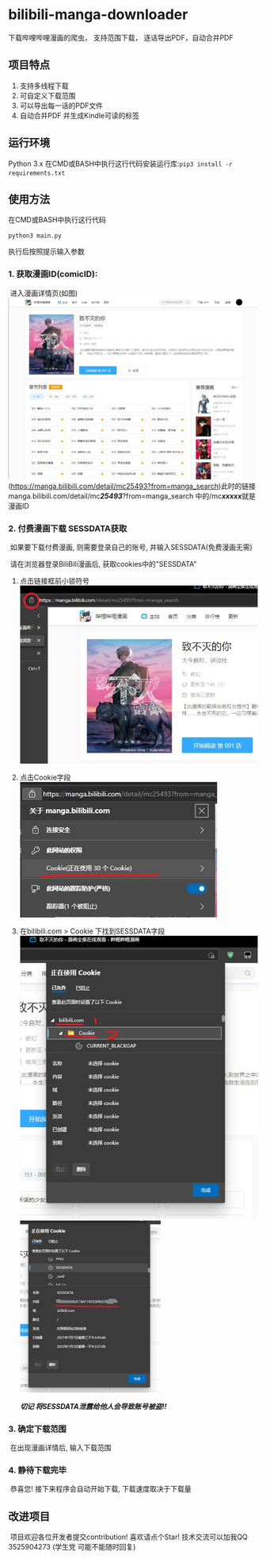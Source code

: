 # bilibili-manga-downloader
下载哔哩哔哩漫画的爬虫， 支持范围下载， 逐话导出PDF，自动合并PDF
## 项目特点
1. 支持多线程下载
2. 可自定义下载范围
3. 可以导出每一话的PDF文件
4. 自动合并PDF 并生成Kindle可读的标签
## 运行环境
Python 3.x
在CMD或BASH中执行这行代码安装运行库:```pip3 install -r  requirements.txt```
## 使用方法
在CMD或BASH中执行这行代码
```
python3 main.py
```
执行后按照提示输入参数

### 	1. 获取漫画ID(comicID):

​		进入漫画详情页(如图)
​		![漫画详情](/images/info.jpg "漫画详情")(https://manga.bilibili.com/detail/mc25493?from=manga_search)
​		此时的链接 manga.bilibili.com/detail/mc***25493***?from=manga_search 中的/mc***xxxxx***就是漫画ID

### 2. 付费漫画下载 SESSDATA获取
​		如果要下载付费漫画, 则需要登录自己的账号, 并输入SESSDATA(免费漫画无需)

​		请在浏览器登录BiliBili漫画后, 获取cookies中的"SESSDATA"

1. 点击链接框前小锁符号
	![获取cookie](/images/getCookies1.jpg "获取cookie")
2. 点击Cookie字段
	![获取cookie](/images/getCookies2.jpg "获取cookie")
3. 在bilibili.com > Cookie 下找到SESSDATA字段
	![获取cookie](/images/getCookies3.jpg "获取cookie")
	![获取cookie](/images/getCookies4.jpg "获取cookie")
	
	***切记 将SESSDATA泄露给他人会导致账号被盗!!***

### 3. 确定下载范围
​		在出现漫画详情后, 输入下载范围

### 4. 静待下载完毕
​		恭喜您! 接下来程序会自动开始下载, 下载速度取决于下载量

## 改进项目
​		项目欢迎各位开发者提交contribution! 喜欢请点个Star!
​		技术交流可以加我QQ 3525904273 (学生党 可能不能随时回复)